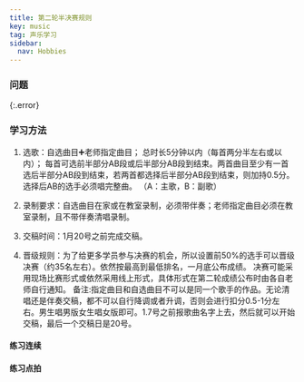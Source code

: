 ```yaml
---
title: 第二轮半决赛规则
key: music
tag: 声乐学习
sidebar:
  nav: Hobbies
---
```


### 问题

{:.error}

<!--more-->

### 学习方法

1. 选歌：自选曲目➕老师指定曲目；
总时长5分钟以内（每首两分半左右或以内）；
每首可选前半部分AB段或后半部分AB段到结束。两首曲目至少有一首选后半部分AB段到结束，若两首都选择后半部分AB段到结束，则加持0.5分。 选择后AB的选手必须唱完整曲。
（A：主歌，B：副歌）

2. 录制要求：自选曲目在家或在教室录制，必须带伴奏；老师指定曲目必须在教室录制，且不带伴奏清唱录制。

3. 交稿时间：1月20号之前完成交稿。

4. 晋级规则：为了给更多学员参与决赛的机会，所以设置前50%的选手可以晋级决赛（约35名左右）。依然按最高到最低排名，一月底公布成绩。
决赛可能采用现场比赛形式或依然采用线上形式，具体形式在第二轮成绩公布时由各自老师自行通知。
备注:指定曲目和自选曲目不可以是同一个歌手的作品。无论清唱还是伴奏交稿，都不可以自行降调或者升调，否则会进行扣分0.5-1分左右。男生唱男版女生唱女版即可。1.7号之前报歌曲名字上去，然后就可以开始交稿，最后一个交稿日是20号。

#### 练习连续

#### 练习点拍
